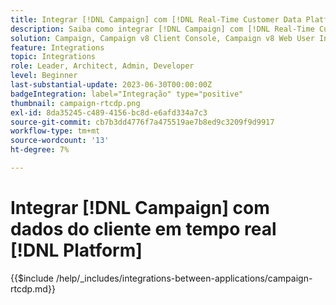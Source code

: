 ```yaml
---
title: Integrar [!DNL Campaign] com [!DNL Real-Time Customer Data Platform]
description: Saiba como integrar [!DNL Campaign] com [!DNL Real-Time Customer Data Platform].
solution: Campaign, Campaign v8 Client Console, Campaign v8 Web User Interface, Real-Time Customer Data Platform
feature: Integrations
topic: Integrations
role: Leader, Architect, Admin, Developer
level: Beginner
last-substantial-update: 2023-06-30T00:00:00Z
badgeIntegration: label="Integração" type="positive"
thumbnail: campaign-rtcdp.png
exl-id: 8da35245-c489-4156-bc8d-e6afd334a7c3
source-git-commit: cb7b3dd4776f7a475519ae7b8ed9c3209f9d9917
workflow-type: tm+mt
source-wordcount: '13'
ht-degree: 7%

---
```


# Integrar [!DNL Campaign] com dados do cliente em tempo real [!DNL Platform]

{{$include /help/_includes/integrations-between-applications/campaign-rtcdp.md}}
